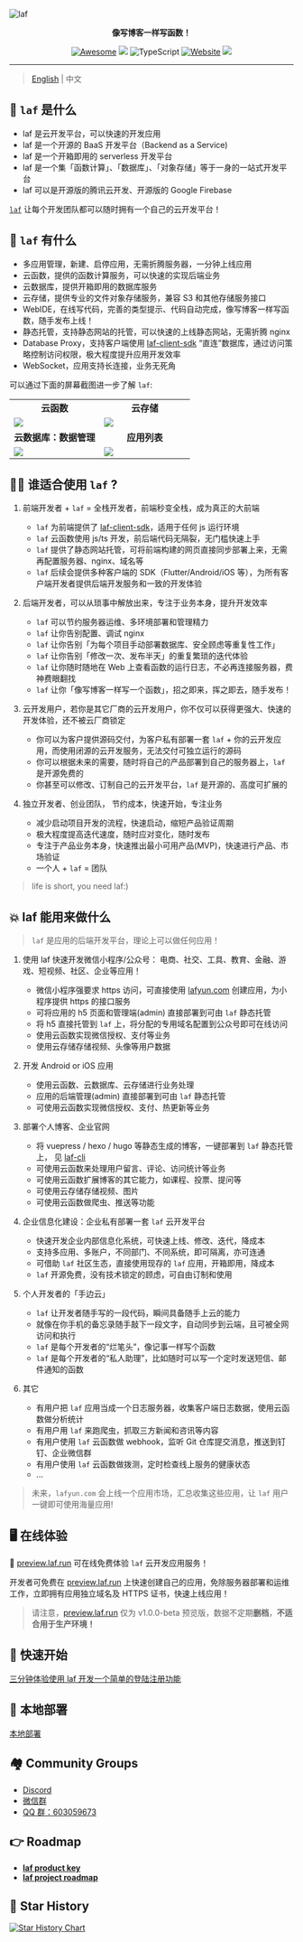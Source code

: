 ![laf](https://socialify.git.ci/labring/laf/image?description=1&descriptionEditable=%E5%83%8F%E5%86%99%E5%8D%9A%E5%AE%A2%E4%B8%80%E6%A0%B7%E5%86%99%E4%BB%A3%E7%A0%81%EF%BC%81&font=Inter&forks=1&language=1&name=1&owner=1&pattern=Circuit%20Board&stargazers=1&theme=Dark)

<div align="center">
  <p>
    <b>像写博客一样写函数！</b>
  </p>

  <p>
  
  [![Awesome](https://cdn.rawgit.com/sindresorhus/awesome/d7305f38d29fed78fa85652e3a63e154dd8e8829/media/badge.svg)](https://github.com/labring/laf)
  [![](https://img.shields.io/docker/pulls/lafyun/system-server)](https://hub.docker.com/r/lafyun/system-server)
  ![TypeScript](https://img.shields.io/badge/typescript-%23007ACC.svg?logo=typescript&logoColor=white)
  [![Website](https://img.shields.io/website?url=https%3A%2F%2Fdocs.lafyun.com&logo=Postwoman)](https://docs.lafyun.com/)
  <a href="https://oss.lafyun.com/wofnib-image/2022-04-22-14-21-MRJH9o.png"><img src="https://img.shields.io/badge/%E5%BE%AE%E4%BF%A1%E7%BE%A4-2000%2B-brightgreen"></a>

  </p>
</div>

---

> [English](README_en.md) | 中文

## 👀 `laf` 是什么

- laf 是云开发平台，可以快速的开发应用
- laf 是一个开源的 BaaS 开发平台（Backend as a Service)
- laf 是一个开箱即用的 serverless 开发平台
- laf 是一个集「函数计算」、「数据库」、「对象存储」等于一身的一站式开发平台
- laf 可以是开源版的腾讯云开发、开源版的 Google Firebase

[`laf`](https://github.com/labring/laf) 让每个开发团队都可以随时拥有一个自己的云开发平台！

## 🎉 `laf` 有什么

- 多应用管理，新建、启停应用，无需折腾服务器，一分钟上线应用
- 云函数，提供的函数计算服务，可以快速的实现后端业务
- 云数据库，提供开箱即用的数据库服务
- 云存储，提供专业的文件对象存储服务，兼容 S3 和其他存储服务接口
- WebIDE，在线写代码，完善的类型提示、代码自动完成，像写博客一样写函数，随手发布上线！
- 静态托管，支持静态网站的托管，可以快速的上线静态网站，无需折腾 nginx
- Database Proxy，支持客户端使用 [laf-client-sdk](https://github.com/labring/laf/tree/main/packages/client-sdk) “直连”数据库，通过访问策略控制访问权限，极大程度提升应用开发效率
- WebSocket，应用支持长连接，业务无死角

可以通过下面的屏幕截图进一步了解 `laf`:

<table>
  <tr>
      <td width="50%" align="center"><b>云函数</b></td>
      <td width="50%" align="center"><b>云存储</b></td>
  </tr>
  <tr>
     <td><img src="https://9b069020-06e3-4949-83d9-992a52ca99fe.lafyun.com/file/laf_preview_screens/ide.png"/></td>
     <td><img src="https://9b069020-06e3-4949-83d9-992a52ca99fe.lafyun.com/file/laf_preview_screens/files.png"/></td>
  </tr>
  <tr>
      <td width="50%" align="center"><b>云数据库：数据管理</b></td>
      <td width="50%" align="center"><b>应用列表</b></td>
  </tr>
  <tr>
     <td><img src="https://9b069020-06e3-4949-83d9-992a52ca99fe.lafyun.com/file/laf_preview_screens/collection.png"/></td>
     <td><img src="https://9b069020-06e3-4949-83d9-992a52ca99fe.lafyun.com/file/laf_preview_screens/apps.png"/></td>
  </tr>
</table>

## 👨‍💻 谁适合使用 `laf` ?

1. 前端开发者 + `laf` = 全栈开发者，前端秒变全栈，成为真正的大前端

   - `laf` 为前端提供了 [laf-client-sdk](https://github.com/labring/laf/tree/main/packages/client-sdk)，适用于任何 js 运行环境
   - `laf` 云函数使用 js/ts 开发，前后端代码无隔裂，无门槛快速上手
   - `laf` 提供了静态网站托管，可将前端构建的网页直接同步部署上来，无需再配置服务器、nginx、域名等
   - `laf` 后续会提供多种客户端的 SDK（Flutter/Android/iOS 等），为所有客户端开发者提供后端开发服务和一致的开发体验

2. 后端开发者，可以从琐事中解放出来，专注于业务本身，提升开发效率

   - `laf` 可以节约服务器运维、多环境部署和管理精力
   - `laf` 让你告别配置、调试 nginx
   - `laf` 让你告别「为每个项目手动部署数据库、安全顾虑等重复性工作」
   - `laf` 让你告别「修改一次、发布半天」的重复繁琐的迭代体验
   - `laf` 让你随时随地在 Web 上查看函数的运行日志，不必再连接服务器，费神费眼翻找
   - `laf` 让你「像写博客一样写一个函数」，招之即来，挥之即去，随手发布！

3. 云开发用户，若你是其它厂商的云开发用户，你不仅可以获得更强大、快速的开发体验，还不被云厂商锁定

   - 你可以为客户提供源码交付，为客户私有部署一套 `laf` + 你的云开发应用，而使用闭源的云开发服务，无法交付可独立运行的源码
   - 你可以根据未来的需要，随时将自己的产品部署到自己的服务器上，`laf` 是开源免费的
   - 你甚至可以修改、订制自己的云开发平台，`laf` 是开源的、高度可扩展的

4. 独立开发者、创业团队， 节约成本，快速开始，专注业务
   - 减少启动项目开发的流程，快速启动，缩短产品验证周期
   - 极大程度提高迭代速度，随时应对变化，随时发布
   - 专注于产品业务本身，快速推出最小可用产品(MVP)，快速进行产品、市场验证
   - 一个人 + `laf` = 团队

> life is short, you need laf:)

## 💥 laf 能用来做什么

> `laf` 是应用的后端开发平台，理论上可以做任何应用！

1. 使用 laf 快速开发微信小程序/公众号： 电商、社交、工具、教育、金融、游戏、短视频、社区、企业等应用！

   - 微信小程序强要求 https 访问，可直接使用 [lafyun.com](http://www.lafyun.com) 创建应用，为小程序提供 https 的接口服务
   - 可将应用的 h5 页面和管理端(admin) 直接部署到可由 `laf` 静态托管
   - 将 h5 直接托管到 `laf` 上，将分配的专用域名配置到公众号即可在线访问
   - 使用云函数实现微信授权、支付等业务
   - 使用云存储存储视频、头像等用户数据

2. 开发 Android or iOS 应用

   - 使用云函数、云数据库、云存储进行业务处理
   - 应用的后端管理(admin) 直接部署到可由 `laf` 静态托管
   - 可使用云函数实现微信授权、支付、热更新等业务

3. 部署个人博客、企业官网

   - 将 vuepress / hexo / hugo 等静态生成的博客，一键部署到 `laf` 静态托管上， 见 [laf-cli](https://github.com/labring/laf-cli)
   - 可使用云函数来处理用户留言、评论、访问统计等业务
   - 可使用云函数扩展博客的其它能力，如课程、投票、提问等
   - 可使用云存储存储视频、图片
   - 可使用云函数做爬虫、推送等功能

4. 企业信息化建设：企业私有部署一套 `laf` 云开发平台

   - 快速开发企业内部信息化系统，可快速上线、修改、迭代，降成本
   - 支持多应用、多账户，不同部门、不同系统，即可隔离，亦可连通
   - 可借助 `laf` 社区生态，直接使用现存的 `laf` 应用，开箱即用，降成本
   - `laf` 开源免费，没有技术锁定的顾虑，可自由订制和使用

5. 个人开发者的「手边云」

   - `laf` 让开发者随手写的一段代码，瞬间具备随手上云的能力
   - 就像在你手机的备忘录随手敲下一段文字，自动同步到云端，且可被全网访问和执行
   - `laf` 是每个开发者的“烂笔头”，像记事一样写个函数
   - `laf` 是每个开发者的“私人助理”，比如随时可以写一个定时发送短信、邮件通知的函数

6. 其它
   - 有用户把 `laf` 应用当成一个日志服务器，收集客户端日志数据，使用云函数做分析统计
   - 有用户用 `laf` 来跑爬虫，抓取三方新闻和咨讯等内容
   - 有用户使用 `laf` 云函数做 webhook，监听 Git 仓库提交消息，推送到钉钉、企业微信群
   - 有用户使用 `laf` 云函数做拨测，定时检查线上服务的健康状态
   - ...

> 未来，`lafyun.com` 会上线一个应用市场，汇总收集这些应用，让 `laf` 用户一键即可使用海量应用!

## 🖥 在线体验

🎉 [preview.laf.run](http://preview.laf.run) 可在线免费体验 `laf` 云开发应用服务！

开发者可免费在 [preview.laf.run](http://preview.laf.run) 上快速创建自己的应用，免除服务器部署和运维工作，立即拥有应用独立域名及 HTTPS 证书，快速上线应用！

> 请注意，[preview.laf.run](http://preview.laf.run) 仅为 v1.0.0-beta 预览版，数据不定期**删档**，**不适合用于生产环境！**

## 🚀 快速开始

[三分钟体验使用 laf 开发一个简单的登陆注册功能](./docs/guide/quick-start/index.md)

## 🎉 本地部署

[本地部署](./deploy/scripts/README.md)

## 🏘️ Community Groups

- [Discord](https://discord.gg/uWZqAwwdvy)
- [微信群](https://oss.lafyun.com/wofnib-image/2022-04-22-14-21-MRJH9o.png)
- [QQ 群：603059673](https://jq.qq.com/?_wv=1027&k=DdRCCiuz)

## :point_right: Roadmap
- [**laf product key**](https://github.com/labring/laf/discussions/354)
- [**laf project roadmap**](https://github.com/orgs/labring/projects/5/views/1)


## 🌟 Star History

[![Star History Chart](https://api.star-history.com/svg?repos=labring/laf&type=Date)](https://star-history.com/#labring/laf&Date)
